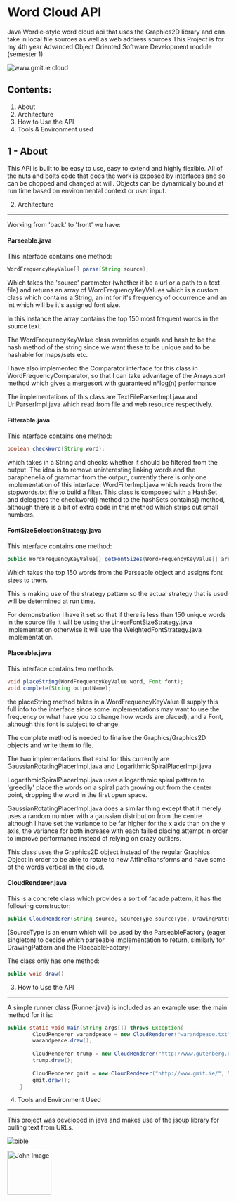 # Word Cloud API

Java Wordie-style word cloud api that uses the Graphics2D library and can take in local file sources as well as web address sources
This Project is for my 4th year Advanced Object Oriented Software Development module (semester 1)

![www.gmit.ie cloud](http://oi66.tinypic.com/erftxw.jpg)

Contents:
---------
1. About
2. Architecture
3. How to Use the API
4. Tools & Environment used

1 - About
---
This API is built to be easy to use, easy to extend and highly flexible. All of the nuts and bolts code that does the work is exposed by interfaces
and so can be chopped and changed at will. Objects can be dynamically bound at run time based on environmental context or user
input.

2. Architecture
---
Working from 'back' to 'front' we have:

#### Parseable.java
This interface contains one method:

```java
WordFrequencyKeyValue[] parse(String source);
```

Which takes the 'source' parameter (whether it be a url or a path to a text file) and returns an array of WordFrequencyKeyValues 
which is a custom class which contains a String, an int for it's frequency of occurrence and an int which will be it's assigned font size.

In this instance the array contains the top 150 most frequent words in the source text.

The WordFrequencyKeyValue class overrides equals and hash to be the hash method of the string since we want these to be unique
and to be hashable for maps/sets etc.

I have also implemented the Comparator interface for this class in WordFrequencyComparator, so that I can take advantage of the Arrays.sort method
which gives a mergesort with guaranteed n*log(n) performance

The implementations of this class are TextFileParserImpl.java and UrlParserImpl.java which read from file and web resource respectively.

#### Filterable.java
This interface contains one method:

```java
boolean checkWord(String word);
```

which takes in a String and checks whether it should be filtered from the output. The idea is to remove uninteresting linking words and the paraphenelia of grammar from the output, currently there is only one implementation of this interface: WordFilterImpl.java which reads from the stopwords.txt file to build a filter. This class is composed with a HashSet and delegates the checkword() method to the hashSets contains() method, although there is a bit of extra code in this method which strips out small numbers.

#### FontSizeSelectionStrategy.java
This interface contains one method:

```java
public WordFrequencyKeyValue[] getFontSizes(WordFrequencyKeyValue[] arrayOfWordKeyValues);
```

Which takes the top 150 words from the Parseable object and assigns font sizes to them.

This is making use of the strategy pattern so the actual strategy that is used will be determined at run time. 

For demonstration I have it set so that if there is less than 150 unique words in the source file it will be using the 
LinearFontSizeStrategy.java implementation otherwise it will use the WeightedFontStrategy.java implementation.

#### Placeable.java
This interface contains two methods:

```java
void placeString(WordFrequencyKeyValue word, Font font);
void complete(String outputName);
```

the placeString method takes in a WordFrequencyKeyValue (I supply this full info to the interface since some implementations 
may want to use the frequency or what have you to change how words are placed), and a Font, although this font is subject to change.

The complete method is needed to finalise the Graphics/Graphics2D objects and write them to file.

The two implementations that exist for this currently are GaussianRotatingPlacerImpl.java and LogarithmicSpiralPlacerImpl.java

LogarithmicSpiralPlacerImpl.java uses a logarithmic spiral pattern to 'greedily' place the words on a spiral path growing out from 
the center point, dropping the word in the first open space.

GaussianRotatingPlacerImpl.java does a similar thing except that it merely uses a random number with a gaussian distribution from the centre
although I have set the variance to be far higher for the x axis than on the y axis, the variance for both increase with each failed placing attempt 
in order to improve performance instead of relying on crazy outliers.

This class uses the Graphics2D object instead of the regular Graphics Object in order to be able to rotate to new AffineTransforms and have 
some of the words vertical in the cloud.

#### CloudRenderer.java
This is a concrete class which provides a sort of facade pattern, it has the following constructor:

```java
public CloudRenderer(String source, SourceType sourceType, DrawingPattern pattern, String outputName)
```

(SourceType is an enum which will be used by the ParseableFactory (eager singleton) to decide which parseable implementation to return, similarly 
for DrawingPattern and the PlaceableFactory)

The class only has one method:

```java
public void draw()
```

3. How to Use the API
---

A simple runner class (Runner.java) is included as an example use: the main method for it is:

```java
public static void main(String args[]) throws Exception{		
		CloudRenderer warandpeace = new CloudRenderer("warandpeace.txt", SourceType.FILE, DrawingPattern.GAUSSIAN, "tolstoy");
		warandpeace.draw();
		
		CloudRenderer trump = new CloudRenderer("http://www.gutenberg.org/files/10/10-h/10-h.htm", SourceType.WEB, DrawingPattern.LOGARITHMIC_SPIRAL, "bible");
		trump.draw();
		
		CloudRenderer gmit = new CloudRenderer("http://www.gmit.ie/", SourceType.WEB, DrawingPattern.GAUSSIAN, "gmit");
		gmit.draw();
	}
```

4. Tools and Environment Used
---
This project was developed in java and makes use of the [jsoup](http://jsoup.org/) library for pulling text from URLs.

![bible](http://oi68.tinypic.com/ins48m.jpg)

<a href="https://github.com/JohnMalmsteen"><img src="https://avatars1.githubusercontent.com/u/7085486?v=3&s=400" width="100px" height="100px" title="John" alt="John Image"/></a>
